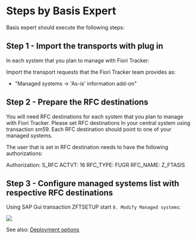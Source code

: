 # Steps by Basis Expert

Basis expert should execute the following steps:

## Step 1 - Import the transports with plug in

In each system that you plan to manage with Fiori Tracker:

Import the transport requests that the Fiori Tracker team provides as:

- "Managed systems -> 'As-is' information add-on"

## Step 2 - Prepare the RFC destinations

You will need RFC destinations for each system that you plan to manage with Fiori Tracker. Please set RFC destinations In your central system using transaction sm59. Each RFC destination should point to one of your managed systems.

The user that is set in RFC destination needs to have the following authorizations:

Authorization: S_RFC
ACTVT: 16
RFC_TYPE: FUGR
RFC_NAME: Z_FTASIS

## Step 3 - Configure managed systems list with respective RFC destinations

Using SAP Gui transaction ZFTSETUP start `8. Modify Managed systems`:

![](/res/managed-systems.png)

See also: [Deployment options](/deployment/intro)


